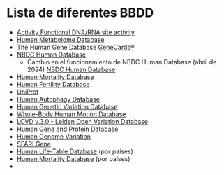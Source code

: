# Lista de diferentes BBDD

* [Activity Functional DNA/RNA site activity](http://wwwmgs.bionet.nsc.ru/mgs/systems/activity/)
* [Human Metabolome Database](https://hmdb.ca/metabolites)
* The Human Gene Database [GeneCards®](https://www.genecards.org/)
* [NBDC Human Database](https://humandbs.biosciencedbc.jp/en/)
  * Cambio en el funcionamiento de NBDC Human Database (abril de 2024) [NBDC Human Database](https://biosciencedbc.jp/en/news/20231030-01.html)
* [Human Mortality Database](https://www.mortality.org/)
* [Human Fertility Database](https://www.humanfertility.org/)
* [UniProt](https://www.uniprot.org/)
* [Human Autophagy Database](http://autophagy.lu/)
* [Human Genetic Variation Database](https://www.hgvd.genome.med.kyoto-u.ac.jp/)
* [Whole-Body Human Motion Database](https://motion-database.humanoids.kit.edu/)
* [LOVD v.3.0 - Leiden Open Variation Database](https://www.lovd.nl/)
* [Human Gene and Protein Database](https://hgpd.lifesciencedb.jp/cgi/)
* [Human Genome Variation](https://hgv.figshare.com/)
* [SFARI Gene](https://gene.sfari.org/database/human-gene/)
* [Human Life-Table Database](https://www.lifetable.de/) (por países)
* [Human Mortality Database](https://www.mortality.org/) (por países)
* 
